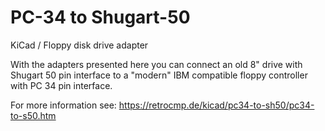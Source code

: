 # PC-34 to Shugart-50
KiCad / Floppy disk drive adapter

With the adapters presented here you can connect an old 8" drive with Shugart 50 pin interface to a "modern" IBM compatible floppy controller with PC 34 pin interface.

For more information see: https://retrocmp.de/kicad/pc34-to-sh50/pc34-to-s50.htm
